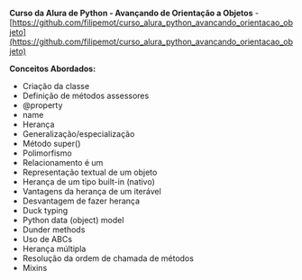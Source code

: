 **Curso da Alura de Python - Avançando de Orientação a Objetos** - [https://github.com/filipemot/curso_alura_python_avancando_orientacao_objeto](https://github.com/filipemot/curso_alura_python_avancando_orientacao_objeto)

**Conceitos Abordados:**
- Criação da classe
- Definição de métodos assessores
- @property
- name
- Herança
- Generalização/especialização
- Método super()
- Polimorfismo
- Relacionamento é um
- Representação textual de um objeto
- Herança de um tipo built-in (nativo)
- Vantagens da herança de um iterável
- Desvantagem de fazer herança
- Duck typing
- Python data (object) model
- Dunder methods
- Uso de ABCs
- Herança múltipla
- Resolução da ordem de chamada de métodos
- Mixins
